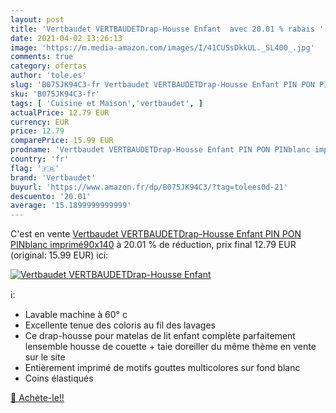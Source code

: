 ```yaml
---
layout: post
title: 'Vertbaudet VERTBAUDETDrap-Housse Enfant  avec 20.01 % rabais '
date: 2021-04-02 13:26:13
image: 'https://m.media-amazon.com/images/I/41CUSsDkkUL._SL400_.jpg'
comments: true
category: ofertas
author: 'tole.es'
slug: 'B075JK94C3-fr Vertbaudet VERTBAUDETDrap-Housse Enfant PIN PON PINblanc...'
sku: 'B075JK94C3-fr'
tags: [ 'Cuisine et Maison','vertbaudet', ]
actualPrice: 12.79 EUR
currency: EUR
price: 12.79
comparePrice: 15.99 EUR
prodname: 'Vertbaudet VERTBAUDETDrap-Housse Enfant PIN PON PINblanc imprimé90x140'
country: 'fr'
flag: '🇫🇷'
brand: 'Vertbaudet'
buyurl: 'https://www.amazon.fr/dp/B075JK94C3/?tag=tolees0d-21'
descuento: '20.01'
average: '15.1899999999999'
---
```


C'est en vente [Vertbaudet VERTBAUDETDrap-Housse Enfant PIN PON PINblanc imprimé90x140](https://www.amazon.fr/dp/B075JK94C3/?tag=tolees0d-21)  à  20.01 % de réduction, prix final  12.79 EUR (original: 15.99 EUR) ici:

[![Vertbaudet VERTBAUDETDrap-Housse Enfant ](https://m.media-amazon.com/images/I/41CUSsDkkUL._SL400_.jpg)](https://www.amazon.fr/dp/B075JK94C3/?tag=tolees0d-21)

ℹ️:

- Lavable machine à 60° c
- Excellente tenue des coloris au fil des lavages
- Ce drap-housse pour matelas de lit enfant complète parfaitement lensemble housse de couette + taie doreiller du même thème en vente sur le site
- Entièrement imprimé de motifs gouttes multicolores sur fond blanc
- Coins élastiqués

[🛒 Achète-le!!](https://www.amazon.fr/dp/B075JK94C3/?tag=tolees0d-21)
